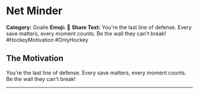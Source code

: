 # Net Minder

**Category:** Goalie
**Emoji:** 🥅
**Share Text:** You're the last line of defense. Every save matters, every moment counts. Be the wall they can't break! #HockeyMotivation #OnlyHockey

## The Motivation

You're the last line of defense. Every save matters, every moment counts. Be the wall they can't break!

---
